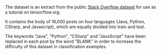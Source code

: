 The dataset is an extract from the public [Stack Overflow dataset](https://console.cloud.google.com/marketplace/details/stack-exchange/stack-overflow) for use as a tutorial on tensorflow.org. 

It contains the body of 16,000 posts on four languages (Java, Python, CSharp, and Javascript), which are equally divided into train and test. 

The keywords "Java", "Python", "CSharp" and "JavaScript" have been replaced in each post by the word "BLANK" in order to increase the difficulty of this dataset in classification examples.

